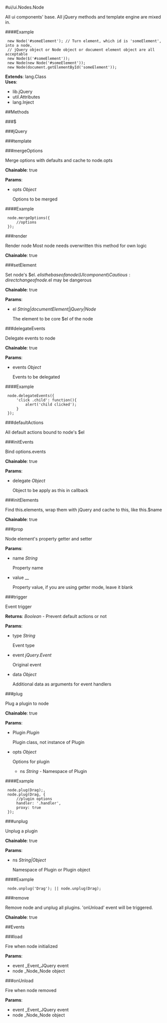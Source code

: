 #ui/ui.Nodes.Node

All ui components' base. All jQuery methods and template engine are mixed in.

####Example

     new Node('#someElement'); // Turn element, which id is 'someElement', into a node,
     // jQuery object or Node object or document element object are all acceptable
     new Node($('#someElement'));
     new Node(new Node('#someElement'));
     new Node(document.getElementById('someElement'));

**Extends**: lang.Class  
**Uses**: 
* lib.jQuery
* util.Attributes
* lang.Inject


##Methods

###$

###jQuery

###template

###mergeOptions

Merge options with defaults and cache to node.opts

**Chainable**: true

**Params**:  
*   opts _Object_

    Options to be merged

####Example

     node.mergeOptions({
         //options
     });

###render

Render node
Most node needs overwritten this method for own logic

**Chainable**: true

###setElement

Set node's $el. $el is the base of a node ( UI component )
Cautious: direct change of node.$el may be dangerous

**Chainable**: true

**Params**:  
*   el _String|documentElement|jQuery|Node_

    The element to be core $el of the node


###delegateEvents

Delegate events to node

**Chainable**: true

**Params**:  
*   events _Object_

    Events to be delegated

####Example

     node.delegateEvents({
         'click .child': function(){
             alert('child clicked');
         }
     });

###defaultActions

All default actions bound to node's $el

###initEvents

Bind options.events

**Chainable**: true

**Params**:  
*   delegate _Object_

    Object to be apply as this in callback


###initElements

Find this.elements, wrap them with jQuery and cache to this, like this.$name

**Chainable**: true

###prop

Node element's property getter and setter

**Params**:  
*   name _String_

    Property name
*   value __

    Property value, if you are using getter mode, leave it blank


###trigger

Event trigger

**Returns**: _Boolean_ - Prevent default actions or not

**Params**:  
*   type _String_

    Event type
*   event _jQuery.Event_

    Original event
*   data _Object_

    Additional data as arguments for event handlers


###plug

Plug a plugin to node

**Chainable**: true

**Params**:  
*   Plugin _Plugin_

    Plugin class, not instance of Plugin
*   opts _Object_

    Options for plugin
    * ns _String_ - Namespace of Plugin

####Example

     node.plug(Drag);,
     node.plug(Drag, {
         //plugin options
         handler: '.handler',
         proxy: true
     });

###unplug

Unplug a plugin

**Chainable**: true

**Params**:  
*   ns _String|Object_

    Namespace of Plugin or Plugin object

####Example

     node.unplug('Drag'); || node.unplug(Drag);

###remove

Remove node and unplug all plugins. 'onUnload' event will be triggered.

**Chainable**: true

##Events

###load

Fire when node initialized

**Params**:  
*   event _Event_JQuery event
*   node _Node_Node object


###onUnload

Fire when node removed

**Params**:  
*   event _Event_JQuery event
*   node _Node_Node object



